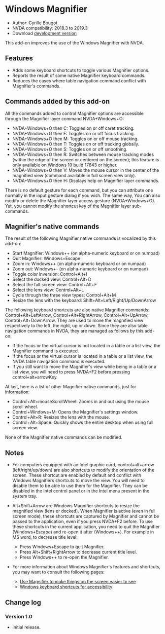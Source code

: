 # Windows Magnifier

* Author: Cyrille Bougot
* NVDA compatibility: 2018.3 to 2019.3
* Download [development version][2]

This add-on improves the use of the Windows Magnifier with NVDA.


## Features

* Adds some keyboard shortcuts to toggle various Magnifier options.
* Reports the result of some native Magnifier keyboard commands.
* Reduces the cases where table navigation command conflict with Magnifier's commands.


## Commands added by this add-on

All the commands added to control Magnifier options are accessible through the Magnifier layer command NVDA+Windows+O:

* NVDA+Windows+O then C: Toggles on or off caret tracking.
* NVDA+Windows+O then F: Toggles on or off focus tracking.
* NVDA+Windows+O then M: Toggles on or off mouse tracking.
* NVDA+Windows+O then T: Toggles on or off tracking globally.
* NVDA+Windows+O then S: Toggles on or off smoothing.
* NVDA+Windows+O then R: Switches between mouse tracking modes (within the edge of the screen or centered on the screen); this feature is only available on Windows 10 build 17643 or higher.
* NVDA+Windows+O then V: Moves the mouse cursor in the center of the magnified view (command available in full screen view only).
* NVDA+Windows+O then H: Displays help on Magnifier layer commands.

There is no default gesture for each command, but you can attribute one normally in the input gesture dialog if you wish. The same way, You can also modify or delete the Magnifier layer access gesture (NVDA+Windows+O). Yet, you cannot modify the shortcut key of the Magnifier layer sub-commands.


## Magnifier's native commands

The result of the following Magnifier native commands is vocalized by this add-on:

* Start Magnifier: Windows++ (on alpha-numeric keyboard or on numpad)
* Quit Magnifier: Windows+Escape
* Zoom in: Windows++ (on alpha-numeric keyboard or on numpad)
* Zoom out: Windows+- (on alpha-numeric keyboard or on numpad)
* Toggle color inversion: Control+Alt+I
* Select the docked view: Control+Alt+D
* Select the full screen view: Control+Alt+F
* Select the lens view: Control+Alt+L
* Cycle through the three view types: Control+Alt+M
* Resize the lens with the keyboard: Shift+Alt+Left/Right/Up/DownArrow

The following keyboard shortcuts are also native Magnifier commands: Control+Alt+LeftArrow, Control+Alt+RightArrow, Control+Alt+UpArrow, Control+Alt+DownArrow. They are used to move the magnified view respectively to the left, the right, up or down. Since they are also table navigation commands in NVDA, they are managed as follows by this add-on:

* If the focus or the virtual cursor is not located in a table or a list view, the Magnifier command is executed.
* If the focus or the virtual cursor is located in a table or a list view, the NVDA table navigation command is executed.
* If you still want to move the Magnifier's view while being in a table or a list view, you will need to press NVDA+F2 before pressing control+alt+arrowKey.


At last, here is a list of other Magnifier native commands, just for information:

* Control+Alt+mouseScrollWheel: Zooms in and out using the mouse scroll wheel.
* Control+Windows+M: Opens the Magnifier's settings window.
* Control+Alt+R: Resizes the lens with the mouse.
* Control+Alt+Space: Quickly shows the entire desktop when using full screen view.

None of the Magnifier native commands can be modified.


## Notes

* For computers equipped with an Intel graphic card, control+alt+arrow (left/right/up/down) are also shortcuts to modify the orientation of the screen. These shortcut are enabled by default and conflict with Windows Magnifiers shortcuts to move the view. You will need to disable them to be able to use them for the Magnifier. They can be disabled in the Intel control panel or in the Intel menu present in the system tray.
* Alt+Shift+Arrow are Windows Magnifier shortcuts to resize the magnified view (lens or docked). When Magnifier is active (even in full screen mode), these shortcuts are captured by Magnifier and cannot be passed to the application, even if you press NVDA+F2 before. To use these shortcuts in the current application, you need to quit the Magnifier (Windows+Escape) and re-open it after (Windows++). For example in MS word, to decrease title level:

    * Press Windows+Escape to quit Magnifier.
    * Press Alt+Shift+RightArrow to decrease current title level.
    * Press Windows++ to re-open the Magnifier.

* For more information about Windows Magnifier's features and shortcuts, you may want to consult the following pages:

    * [Use Magnifier to make things on the screen easier to see](https://support.microsoft.com/en-us/help/11542/windows-use-magnifier-to-make-things-easier-to-see)
    * [Windows keyboard shortcuts for accessibility](https://support.microsoft.com/en-us/help/13810)


## Change log

### Version 1.0

* Initial release.

[2]: https://addons.nvda-project.org/files/get.php?file=winmag-dev
